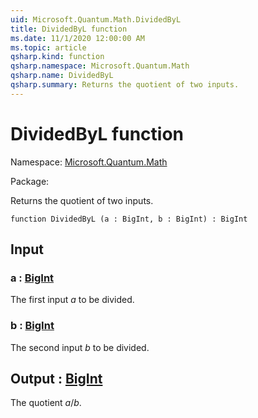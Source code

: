 ```yaml
---
uid: Microsoft.Quantum.Math.DividedByL
title: DividedByL function
ms.date: 11/1/2020 12:00:00 AM
ms.topic: article
qsharp.kind: function
qsharp.namespace: Microsoft.Quantum.Math
qsharp.name: DividedByL
qsharp.summary: Returns the quotient of two inputs.
---
```


# DividedByL function

Namespace: [Microsoft.Quantum.Math](xref:Microsoft.Quantum.Math)

Package: [](https://nuget.org/packages/)


Returns the quotient of two inputs.

```qsharp
function DividedByL (a : BigInt, b : BigInt) : BigInt
```


## Input

### a : [BigInt](xref:microsoft.quantum.lang-ref.bigint)

The first input $a$ to be divided.


### b : [BigInt](xref:microsoft.quantum.lang-ref.bigint)

The second input $b$ to be divided.



## Output : [BigInt](xref:microsoft.quantum.lang-ref.bigint)

The quotient $a / b$.